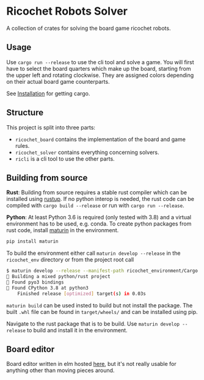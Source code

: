 # Ricochet Robots Solver

A collection of crates for solving the board game ricochet robots.

## Usage

Use `cargo run --release` to use the cli tool and solve a game.
You will first have to select the board quarters which make up the board, starting from the upper left and rotating clockwise. They are assigned colors depending on their actual board game counterparts.

See [Installation](#installation) for getting cargo.

## Structure

This project is split into three parts:

- `ricochet_board` contains the implementation of the board and game rules.
- `ricochet_solver` contains everything concerning solvers.
- `ricli` is a cli tool to use the other parts.

## Building from source

**Rust**: Building from source requires a stable rust compiler which can be installed using [rustup](https://rustup.rs/).
    If no python interop is needed, the rust code can be compiled with `cargo build --release` or run with `cargo run --release`.

**Python**: At least Python 3.6 is required (only tested with 3.8) and a virtual environment has to be used, e.g. conda. To create python packages from rust code, install [maturin](https://pypi.org/project/maturin/) in the environment.

```bash
pip install maturin
```

To build the environment either call `maturin develop --release` in the `ricochet_env` directory or from the project root call

```bash
$ maturin develop --release --manifest-path ricochet_environment/Cargo.toml 
🍹 Building a mixed python/rust project
🔗 Found pyo3 bindings
🐍 Found CPython 3.8 at python3
    Finished release [optimized] target(s) in 0.03s
```

`maturin build` can be used insted to build but not install the package. The built `.whl` file can be found in `target/wheels/` and can be installed using pip.

Navigate to the rust package that is to be build. Use `maturin develop --release` to build and install it in the environment.

## Board editor

Board editor written in elm hosted [here](https://lireer.github.io/ricochet-robot-solver/), but it's not really usable for anything other than moving pieces around.
